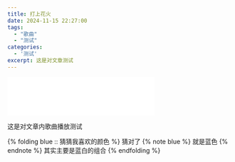 ```yaml
---
title: 打上花火
date: 2024-11-15 22:27:00
tags: 
  - "歌曲"
  - "测试"
categories: 
  - '测试'
excerpt: 这是对文章测试
---
```

<iframe frameborder="no" border="0" marginwidth="0" marginheight="0" width=330 height=86 src="//music.163.com/outchain/player?type=2&id=2086069759&auto=1&height=66"></iframe>

这是对文章内歌曲播放测试

{% folding blue :: 猜猜我喜欢的颜色 %}
    猜对了
    {% note blue  %}
        就是蓝色 
    {% endnote %}
    其实主要是蓝白的组合 
{% endfolding %}
